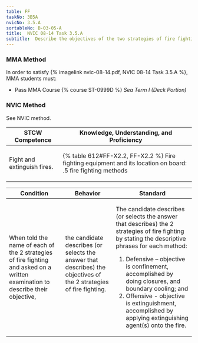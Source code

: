 ```yaml
---
table: FF
taskNo: 3B5A
nvicNo: 3.5.A 
sortableNo: B-03-05-A
title:  NVIC 08-14 Task 3.5.A
subtitle:  Describe the objectives of the two strategies of fire fighting
---
```



### MMA Method

In order to satisfy  {% imagelink nvic-08-14.pdf, NVIC 08-14 Task 3.5.A %}, MMA students must:

* Pass MMA Course {% course ST-0999D %}  *Sea Term I (Deck Portion)*


### NVIC Method

<a onclick="togglevisibility('nvic_methods')" >See NVIC method.</a>

<div id='nvic_methods' class='hide'>

<table>
<thead>
<tr>
<th class='forty'> STCW Competence </th>
<th class='sixty'> Knowledge, Understanding, and Proficiency </th>
</tr>
</thead>




<tbody>
<tr><td markdown='1'>

Fight and extinguish fires.

</td><td markdown='1'>

{% table 612#FF-X2.2, FF-X2.2 %} Fire fighting equipment and its location on board:
.5  fire fighting methods

</td></tr>


</tbody>
</table>


<table>
<thead>
<tr><th class='twenty'>  Condition </th><th class='twenty'> Behavior </th><th  class='sixty'>Standard </th></tr>
</thead>
<tbody >



<tr><td markdown='1'>

When told the name of each of the 2 strategies of fire fighting and asked on a written examination to describe their objective,

</td><td markdown='1'>

the candidate describes (or selects the answer that describes) the objectives of the 2 strategies of fire fighting.

<br>

<div class="tooltip" markdown='1'>



</div>


</td><td markdown='1'>

The candidate describes (or selects the answer that describes) the 2 strategies of fire fighting by stating the descriptive phrases for each method:
 
1. Defensive – objective is confinement, accomplished by doing closures, and boundary cooling; and 
2. Offensive - objective is extinguishment, accomplished by applying extinguishing agent(s) onto the fire.

</td></tr>
</tbody>
</table>
</div>
